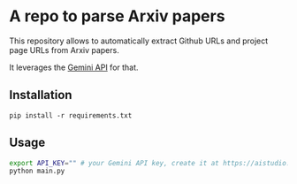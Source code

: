 # A repo to parse Arxiv papers

This repository allows to automatically extract Github URLs and project page URLs from Arxiv papers.

It leverages the [Gemini API](https://ai.google.dev/gemini-api/docs) for that.

## Installation

```
pip install -r requirements.txt
```

## Usage

```bash
export API_KEY="" # your Gemini API key, create it at https://aistudio.google.com/app/apikey
python main.py
``` 